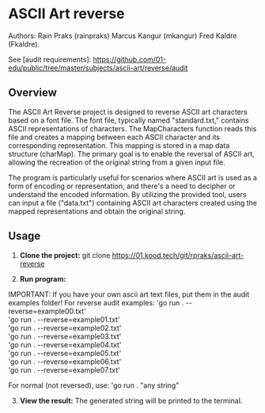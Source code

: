 # ASCII Art reverse

Authors: Rain Praks (rainpraks) Marcus Kangur (mkangur)  Fred Kaldre (Fkaldre).

See [audit requirements]: https://github.com/01-edu/public/tree/master/subjects/ascii-art/reverse/audit

## Overview

The ASCII Art Reverse project is designed to reverse ASCII art characters based on a font file. The font file, typically named "standard.txt," contains ASCII representations of characters. The MapCharacters function reads this file and creates a mapping between each ASCII character and its corresponding representation. This mapping is stored in a map data structure (charMap). The primary goal is to enable the reversal of ASCII art, allowing the recreation of the original string from a given input file.

The program is particularly useful for scenarios where ASCII art is used as a form of encoding or representation, and there's a need to decipher or understand the encoded information. By utilizing the provided tool, users can input a file ("data.txt") containing ASCII art characters created using the mapped representations and obtain the original string.

## Usage

1. **Clone the project:** 
git clone https://01.kood.tech/git/rpraks/ascii-art-reverse

2. **Run program:** 

IMPORTANT: If you have your own ascii art text files, put them in the audit examples folder!
For reverse audit examples:
'go run . --reverse=example00.txt'<br />
'go run . --reverse=example01.txt'<br />
'go run . --reverse=example02.txt'<br />
'go run . --reverse=example03.txt'<br />
'go run . --reverse=example04.txt'<br />
'go run . --reverse=example05.txt'<br />
'go run . --reverse=example06.txt'<br />
'go run . --reverse=example07.txt'<br />

For normal (not reversed), use:
'go run . "any string"

3. **View the result:** 
The generated string will be printed to the terminal.
